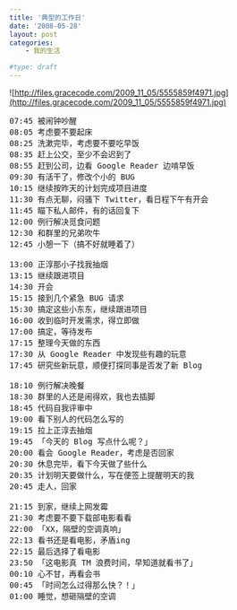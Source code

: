 ```yaml
---
title: '典型的工作日'
date: '2008-05-28'
layout: post
categories:
    - 我的生活

#type: draft
---
```


![http://files.gracecode.com/2009_11_05/5555859f4971.jpg](http://files.gracecode.com/2009_11_05/5555859f4971.jpg)

<pre>07:45 被闹钟吵醒
08:05 考虑要不要起床
08:25 洗漱完毕，考虑要不要吃早饭
08:35 赶上公交，至少不会迟到了
08:55 赶到公司，边看 Google Reader 边啃早饭
09:30 有活干了，修改个小的 BUG
10:15 继续按昨天的计划完成项目进度
11:30 有点无聊，闷骚下 Twitter，看日程下午有开会
11:45 瞄下私人邮件，有的话回复下
12:00 例行解决觅食问题
12:30 和群里的兄弟吹牛
12:45 小憩一下（搞不好就睡着了）

13:00 正淳那小子找我抽烟
13:15 继续跟进项目
14:30 开会
15:15 接到几个紧急 BUG 请求
15:30 搞定这些小东东，继续跟进项目
16:00 收到临时开发需求，得立即做
17:00 搞定，等待发布
17:15 整理今天做的东西
17:30 从 Google Reader 中发现些有趣的玩意
17:45 研究些新玩意，顺便打探同事是否发了新 Blog

18:10 例行解决晚餐
18:30 群里的人还是闹得欢，我也去插脚
18:45 代码自我评审中
19:00 看下别人的代码怎么写的
19:15 拉上正淳去抽烟
19:45 「今天的 Blog 写点什么呢？」
20:00 看会 Google Reader，考虑是否回家
20:30 休息完毕，看下今天做了些什么
20:35 计划明天要做什么，写在便签上提醒明天的我
20:45 走人，回家

21:15 到家，继续上网发霉
21:30 考虑要不要下载部电影看看
22:00 「XX，隔壁的空调真响」
22:13 看书还是看电影，矛盾ing
22:15 最后选择了看电影
23:50 「这电影真 TM 浪费时间，早知道就看书了」
00:10 心不甘，再看会书
00:45 「时间怎么过得那么快？！」
01:00 睡觉，想砸隔壁的空调</pre>
